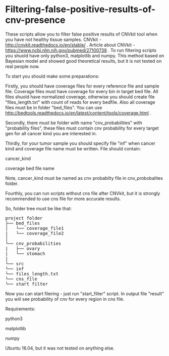 # Filtering-false-positive-results-of-cnv-presence

These scripts allow you to filter false positive results of CNVkit tool when you have not healthy tissue samples.
CNVkit - http://cnvkit.readthedocs.io/en/stable/ . Article about CNVkit - https://www.ncbi.nlm.nih.gov/pubmed/27100738 .
To run filtering scripts you shuold have only python3, matplotlib and numpy. 
This method based on Bayesian model and showed good theoretical results, but it is not tested on real people now.

To start you should make some preparations:

Firstly, you should have coverage files for every reference file and sample file. Coverage files must have coverage for every bin in target bed file. All files shuold have normalized coverage, otherwise you should create file "files_length.txt" with count of reads for every bedfile. Also all coverage files must be in folder "bed_files". You can use http://bedtools.readthedocs.io/en/latest/content/tools/coverage.html .

Secondly, there must be folder with name "cnv_probabilities" with "probability files", these files must contain cnv probability for every target gen for all cancer kind you are interested in.


Thirdly, for your tumor sample you should specify file "inf" when cancer kind and coverage file name must be written. 
File should contain:


cancer_kind


coverage bed file name
  
Note, cancer_kind must be named as cnv probabilty file in cnv_probobalites folder.

Fourthly, you can run scripts without cns file after CNVkit, but it is strongly recommended to use cns file for more accurate results. 

So, folder tree must be like that:
<pre>
project folder
├── bed_files
│   └── coverage_file1
|   └── coverage_file2 
│       
└── cnv_probabilities
|   ├── ovary
|   └── stomach
|
└── src
└── inf
└── files_length.txt
└── cns_file
└── start_filter
</pre>


Now you can start filering - just run "start_filter" script. In output file  "result" you wiil see probability of cnv 
for every region in cns file.


Requirements:

python3

matplotlib


numpy


Ubuntu 16.04, but it was not tested on anything else.
